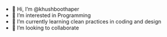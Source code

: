 - 👋 Hi, I’m @khushboothaper
- 👀 I’m interested in Programming
- 🌱 I’m currently learning clean practices in coding and design
- 💞️ I’m looking to collaborate

<!---
khushboothaper/khushboothaper is a ✨ special ✨ repository because its `README.md` (this file) appears on your GitHub profile.
You can click the Preview link to take a look at your changes.
--->
